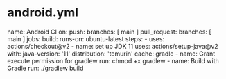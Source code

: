 # android.yml
name: Android CI  on:   push:     branches: [ main ]   pull_request:     branches: [ main ]  jobs:   build:      runs-on: ubuntu-latest      steps:     - uses: actions/checkout@v2     - name: set up JDK 11       uses: actions/setup-java@v2       with:         java-version: '11'         distribution: 'temurin'         cache: gradle      - name: Grant execute permission for gradlew       run: chmod +x gradlew     - name: Build with Gradle       run: ./gradlew build

